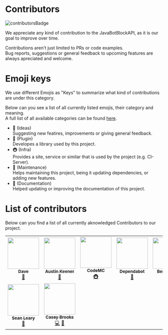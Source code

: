 <!-- ALL-CONTRIBUTORS-BADGE:START - Do not remove or modify this section -->
[contributorsBadge]: https://img.shields.io/badge/Contributors_✨-9-green.svg?style=plastic
<!-- ALL-CONTRIBUTORS-BADGE:END -->

# Contributors
![contributorsBadge]

We appreciate any kind of contribution to the JavaBotBlockAPI, as it is our goal to improve over time.

Contributions aren't just limited to PRs or code examples.  
Bug reports, suggestions or general feedback to upcoming features are always apreciated and welcome.

# Emoji keys
We use different Emojis as "Keys" to summarize what kind of contributions are under this category.

Below can you see a list of all currently listed emojis, their category and meaning.  
A full list of all available categories can be found [here](https://allcontributors.org/docs/en/emoji-key).

- 🤔 (Ideas)  
Suggesting new featires, improvements or giving general feedback.
- 🔌 (Plugin)  
Developes a library used by this project.
- 🚇 (Infra)  
Provides a site, service or similar that is used by the project (e.g. CI-Server).
- 🚧 (Maintenance)  
Helps maintaining this project, being it updating dependencies, or adding new features.
- 📖 (Documentation)  
Helped updating or improving the documentation of this project.

# List of contributors
Below can you find a list of all currently aknowledged Contributors to our project.

<!-- ALL-CONTRIBUTORS-LIST:START - Do not remove or modify this section -->
<!-- prettier-ignore-start -->
<!-- markdownlint-disable -->
<table>
  <tr>
    <td align="center"><a href="https://tkachuk.tech"><img src="https://avatars1.githubusercontent.com/u/1907079?v=4" width="100px;" alt=""/><br /><sub><b>Dave</b></sub></a><br /><a href="#ideas-DavidRockin" title="Ideas, Planning, & Feedback">🤔</a></td>
    <td align="center"><a href="http://linkedin.dv8tion.net"><img src="https://avatars1.githubusercontent.com/u/1479909?v=4" width="100px;" alt=""/><br /><sub><b>Austin Keener</b></sub></a><br /><a href="#plugin-DV8FromTheWorld" title="Plugin/utility libraries">🔌</a></td>
    <td align="center"><a href="https://ci.codemc.io/"><img src="https://avatars2.githubusercontent.com/u/37156340?v=4" width="100px;" alt=""/><br /><sub><b>CodeMC</b></sub></a><br /><a href="#infra-CodeMC" title="Infrastructure (Hosting, Build-Tools, etc)">🚇</a></td>
    <td align="center"><a href="https://dependabot.com"><img src="https://avatars1.githubusercontent.com/u/27347476?v=4" width="100px;" alt=""/><br /><sub><b>Dependabot</b></sub></a><br /><a href="#maintenance-dependabot" title="Maintenance">🚧</a></td>
    <td align="center"><a href="https://www.linkedin.com/in/benmanes"><img src="https://avatars3.githubusercontent.com/u/378614?v=4" width="100px;" alt=""/><br /><sub><b>Ben Manes</b></sub></a><br /><a href="#plugin-ben-manes" title="Plugin/utility libraries">🔌</a></td>
    <td align="center"><a href="https://square.github.io"><img src="https://avatars0.githubusercontent.com/u/82592?v=4" width="100px;" alt=""/><br /><sub><b>Square</b></sub></a><br /><a href="#plugin-square" title="Plugin/utility libraries">🔌</a></td>
    <td align="center"><a href="https://www.jetbrains.com"><img src="https://avatars2.githubusercontent.com/u/878437?v=4" width="100px;" alt=""/><br /><sub><b>JetBrains</b></sub></a><br /><a href="#plugin-JetBrains" title="Plugin/utility libraries">🔌</a></td>
  </tr>
  <tr>
    <td align="center"><a href="http://www.johnjleary.com"><img src="https://avatars3.githubusercontent.com/u/5107558?v=4" width="100px;" alt=""/><br /><sub><b>Sean Leary</b></sub></a><br /><a href="#plugin-stleary" title="Plugin/utility libraries">🔌</a></td>
    <td align="center"><a href="https://www.caseyjbrooks.com/"><img src="https://avatars2.githubusercontent.com/u/6157866?v=4" width="100px;" alt=""/><br /><sub><b>Casey Brooks</b></sub></a><br /><a href="https://github.com/botblock/JavaBotBlockAPI/commits?author=cjbrooks12" title="Code">💻</a> <a href="https://github.com/botblock/JavaBotBlockAPI/commits?author=cjbrooks12" title="Documentation">📖</a></td>
  </tr>
</table>

<!-- markdownlint-enable -->
<!-- prettier-ignore-end -->
<!-- ALL-CONTRIBUTORS-LIST:END -->
